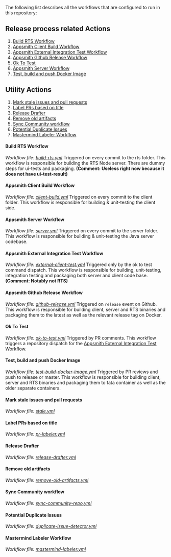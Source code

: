 The following list describes all the workflows that are configured to run in this repository:

## Release process related Actions

1. [Build RTS Workflow](#build-rts-workflow)
2. [Appsmith Client Build Workflow](#appsmith-client-build-workflow)
3. [Appsmith External Integration Test Workflow](#appsmith-external-integration-test-workflow)
4. [Appsmith Github Release Workflow](#appsmith-github-release-workflow)
5. [Ok To Test](#ok-to-test)
6. [Appsmith Server Workflow](#appsmith-server-workflow)
7. [Test, build and push Docker Image](#test-build-and-push-docker-image)

## Utility Actions

1. [Mark stale issues and pull requests](#mark-stale-issues-and-pull-requests)
2. [Label PRs based on title](#label-prs-based-on-title)
3. [Release Drafter](#release-drafter)
4. [Remove old artifacts](#remove-old-artifacts)
5. [Sync Community workflow](#sync-community-workflow)
6. [Potential Duplicate Issues](#potential-duplicate-issues)
7. [Mastermind Labeler Workflow](#mastermind-labeler-workflow)

#### Build RTS Workflow

_Workflow file: [build-rts.yml](build-rts.yml)_
Triggered on every commit to the rts folder. This workflow is responsible for building the RTS Node server. There are dummy steps for ui-tests and packaging. **(Comment: Useless right now because it does not have ui-test-result)**

#### Appsmith Client Build Workflow

_Workflow file: [client-build.yml](client-build.yml)_
Triggered on every commit to the client folder. This workflow is responsible for building & unit-testing the client side.

#### Appsmith Server Workflow

_Workflow file: [server.yml](server.yml)_
Triggered on every commit to the server folder. This workflow is responsible for building & unit-testing the Java server codebase.

#### Appsmith External Integration Test Workflow

_Workflow file: [external-client-test.yml](external-client-test.yml)_
Triggered only by the ok to test command dispatch. This workflow is responsible for building, unit-testing, integration testing and packaging both server and client code base. **(Comment: Notably not RTS)**

#### Appsmith Github Release Workflow

_Workflow file: [github-release.yml](github-release.yml)_
Triggered on `release` event on Github. This workflow is responsible for building client, server and RTS binaries and packaging them to the latest as well as the relevant release tag on Docker.

#### Ok To Test

_Workflow file: [ok-to-test.yml](ok-to-test.yml)_
Triggered by PR comments. This workflow triggers a repository dispatch for the [Appsmith External Integration Test Workflow](#appsmith-external-integration-test-workflow).

#### Test, build and push Docker Image

_Workflow file: [test-build-docker-image.yml](test-build-docker-image.yml)_
Triggered by PR reviews and push to release or master. This workflow is responsible for building client, server and RTS binaries and packaging them to fata container as well as the older separate containers.

#### Mark stale issues and pull requests

_Workflow file: [stale.yml](stale.yml)_

#### Label PRs based on title

_Workflow file: [pr-labeler.yml](pr-labeler.yml)_

#### Release Drafter

_Workflow file: [release-drafter.yml](release-drafter.yml)_

#### Remove old artifacts

_Workflow file: [remove-old-artifacts.yml](remove-old-artifacts.yml)_

#### Sync Community workflow

_Workflow file: [sync-community-repo.yml](sync-community-repo.yml)_

#### Potential Duplicate Issues

_Workflow file: [duplicate-issue-detector.yml](duplicate-issue-detector.yml)_

#### Mastermind Labeler Workflow

_Workflow file: [mastermind-labeler.yml](mastermind-labeler.yml)_



